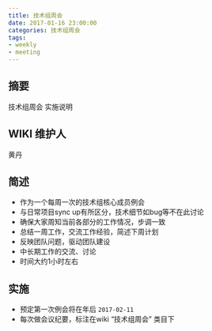 ```yaml
---
title: 技术组周会
date: 2017-01-16 23:00:00
categories: 技术组周会
tags:
- weekly
- meeting
---
```


## 摘要

技术组周会 实施说明

<!--more-->

## WIKI 维护人

黄丹

## 简述
  - 作为一个每周一次的技术组核心成员例会
  - 与日常项目sync up有所区分，技术细节如bug等不在此讨论
  - 确保大家周知当前各部分的工作情况，步调一致
  - 总结一周工作，交流工作经验，简述下周计划
  - 反映团队问题，驱动团队建设
  - 中长期工作的交流、讨论
  - 时间大约1小时左右

## 实施
  - 预定第一次例会将在年后 `2017-02-11`
  - 每次做会议纪要，标注在wiki “技术组周会” 类目下
  
